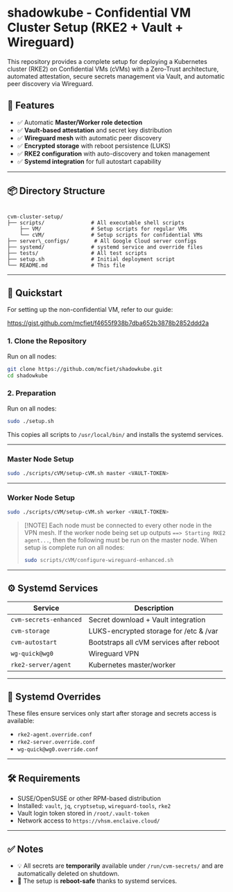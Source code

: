 # shadowkube - Confidential VM Cluster Setup (RKE2 + Vault + Wireguard)

This repository provides a complete setup for deploying a Kubernetes cluster (RKE2) on Confidential VMs (cVMs) with a Zero-Trust architecture, automated attestation, secure secrets management via Vault, and automatic peer discovery via Wireguard.

## 🔐 Features

- ✅ Automatic **Master/Worker role detection**
- ✅ **Vault-based attestation** and secret key distribution
- ✅ **Wireguard mesh** with automatic peer discovery
- ✅ **Encrypted storage** with reboot persistence (LUKS)
- ✅ **RKE2 configuration** with auto-discovery and token management
- ✅ **Systemd integration** for full autostart capability

---

## 📦 Directory Structure

```

cvm-cluster-setup/
├── scripts/               # All executable shell scripts
    ├── VM/                # Setup scripts for regular VMs
    └── cVM/               # Setup scripts for confidential VMs
├── server\_configs/        # All Google Cloud server configs
├── systemd/               # systemd service and override files
├── tests/                 # All test scripts
├── setup.sh               # Initial deployment script
└── README.md              # This file

```

---

## 🚀 Quickstart

For setting up the non-confidential VM, refer to our guide:

https://gist.github.com/mcfiet/f4655f938b7dba652b3878b2852ddd2a

### 1. Clone the Repository

Run on all nodes:

```bash
git clone https://github.com/mcfiet/shadowkube.git
cd shadowkube
```

### 2. Preparation

Run on all nodes:

```bash
sudo ./setup.sh
```

This copies all scripts to `/usr/local/bin/` and installs the systemd services.

---

### Master Node Setup

```bash
sudo ./scripts/cVM/setup-cVM.sh master <VAULT-TOKEN>
```

---

### Worker Node Setup

```bash
sudo ./scripts/cVM/setup-cVM.sh worker <VAULT-TOKEN>
```

> \[!NOTE]
> Each node must be connected to every other node in the VPN mesh. If the worker node being set up outputs `==> Starting RKE2 agent...`, then the following must be run on the master node. When setup is complete run on all nodes:
>
> ```bash
> sudo scripts/cVM/configure-wireguard-enhanced.sh
> ```

---

## ⚙️ Systemd Services

| Service                | Description                              |
| ---------------------- | ---------------------------------------- |
| `cvm-secrets-enhanced` | Secret download + Vault integration      |
| `cvm-storage`          | LUKS-encrypted storage for /etc & /var   |
| `cvm-autostart`        | Bootstraps all cVM services after reboot |
| `wg-quick@wg0`         | Wireguard VPN                            |
| `rke2-server/agent`    | Kubernetes master/worker                 |

---

## 📁 Systemd Overrides

These files ensure services only start after storage and secrets access is available:

- `rke2-agent.override.conf`
- `rke2-server.override.conf`
- `wg-quick@wg0.override.conf`

---

## 🛠 Requirements

- SUSE/OpenSUSE or other RPM-based distribution
- Installed: `vault`, `jq`, `cryptsetup`, `wireguard-tools`, `rke2`
- Vault login token stored in `/root/.vault-token`
- Network access to `https://vhsm.enclaive.cloud/`

---

## ✅ Notes

- 💡 All secrets are **temporarily** available under `/run/cvm-secrets/` and are automatically deleted on shutdown.
- 🔁 The setup is **reboot-safe** thanks to systemd services.
